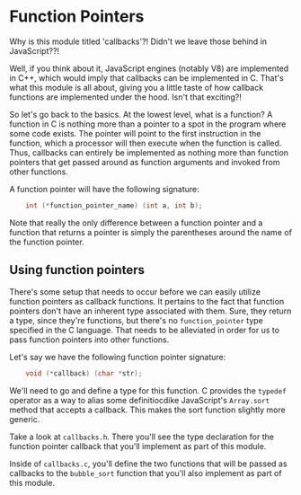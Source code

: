 # Function Pointers

Why is this module titled 'callbacks'?! Didn't we leave those behind in JavaScript??! 

Well, if you think about it, JavaScript engines (notably V8) are implemented in C++, which would imply that callbacks can be implemented in C. That's what this module is all about, giving you a little taste of how callback functions are implemented under the hood. Isn't that exciting?!

So let's go back to the basics. At the lowest level, what is a function? A function in C is nothing more than a pointer to a spot in the program where some code exists. The pointer will point to the first instruction in the function, which a processor will then execute when the function is called. Thus, callbacks can entirely be implemented as nothing more than function pointers that get passed around as function arguments and invoked from other functions. 

A function pointer will have the following signature:
```c
    int (*function_pointer_name) (int a, int b);
```
Note that really the only difference between a function pointer and a function that returns a pointer is simply the parentheses around the name of the function pointer. 

## Using function pointers

There's some setup that needs to occur before we can easily utilize function pointers as callback functions. It pertains to the fact that function pointers don't have an inherent type associated with them. Sure, they return a type, since they're functions, but there's no `function_pointer` type specified in the C language. That needs to be alleviated in order for us to pass function pointers into other functions. 

Let's say we have the following function pointer signature:
```c
    void (*callback) (char *str);
```
We'll need to go and define a type for this function. C provides the `typedef` operator as a way to alias some definitiocdike JavaScript's `Array.sort` method that accepts a callback. This makes the sort function slightly more generic. 

Take a look at `callbacks.h`. There you'll see the type declaration for the function pointer callback that you'll implement as part of this module. 

Inside of `callbacks.c`, you'll define the two functions that will be passed as callbacks to the `bubble_sort` function that you'll also implement as part of this module. 